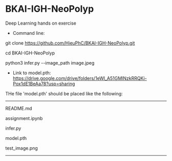 # BKAI-IGH-NeoPolyp
Deep Learning hands on exercise

- Command line:

git clone https://github.com/HieuPhC/BKAI-IGH-NeoPolyp.git

cd BKAI-IGH-NeoPolyp

python3 infer.py --image_path image.jpeg


- Link to model.pth: https://drive.google.com/drive/folders/1eWl_A51GMlNzkRRQKi-Pox1dE1BeAa78?usp=sharing

THe file 'model.pth' should be placed like the following:

--------------------

README.md

assignment.ipynb

infer.py

model.pth

test_image.png

--------------------
